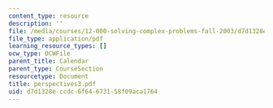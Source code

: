 ```yaml
---
content_type: resource
description: ''
file: /media/courses/12-000-solving-complex-problems-fall-2003/d7d1328eccdc6f64673158f09aca1764_perspectives3.pdf
file_type: application/pdf
learning_resource_types: []
ocw_type: OCWFile
parent_title: Calendar
parent_type: CourseSection
resourcetype: Document
title: perspectives3.pdf
uid: d7d1328e-ccdc-6f64-6731-58f09aca1764
---
```

